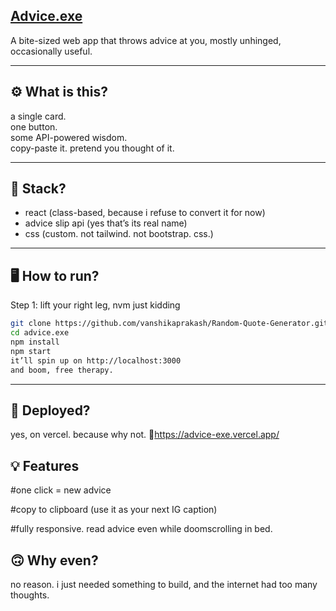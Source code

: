 ## [Advice.exe](https://adviceexe.vercel.app)

A bite-sized web app that throws advice at you, mostly unhinged, occasionally useful.

---

## ⚙️ What is this?

a single card.  
one button.  
some API-powered wisdom.  
copy-paste it. pretend you thought of it.  


---

## 🧪 Stack?

- react (class-based, because i refuse to convert it for now)
- advice slip api (yes that’s its real name)
- css (custom. not tailwind. not bootstrap. css.)

---

## 🖥️ How to run?
Step 1: lift your right leg, nvm just kidding

```bash
git clone https://github.com/vanshikaprakash/Random-Quote-Generator.git
cd advice.exe
npm install
npm start
it’ll spin up on http://localhost:3000
and boom, free therapy.
```
---

## 🚢 Deployed?
yes, on vercel. because why not.
🔗https://advice-exe.vercel.app/

## 💡 Features
 #one click = new advice
 
 #copy to clipboard (use it as your next IG caption)
 
 #fully responsive. read advice even while doomscrolling in bed.


## 🙃 Why even?
no reason.
i just needed something to build, and the internet had too many thoughts.
